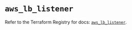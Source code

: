 # `aws_lb_listener`

Refer to the Terraform Registry for docs: [`aws_lb_listener`](https://registry.terraform.io/providers/hashicorp/aws/6.6.0/docs/resources/lb_listener).
